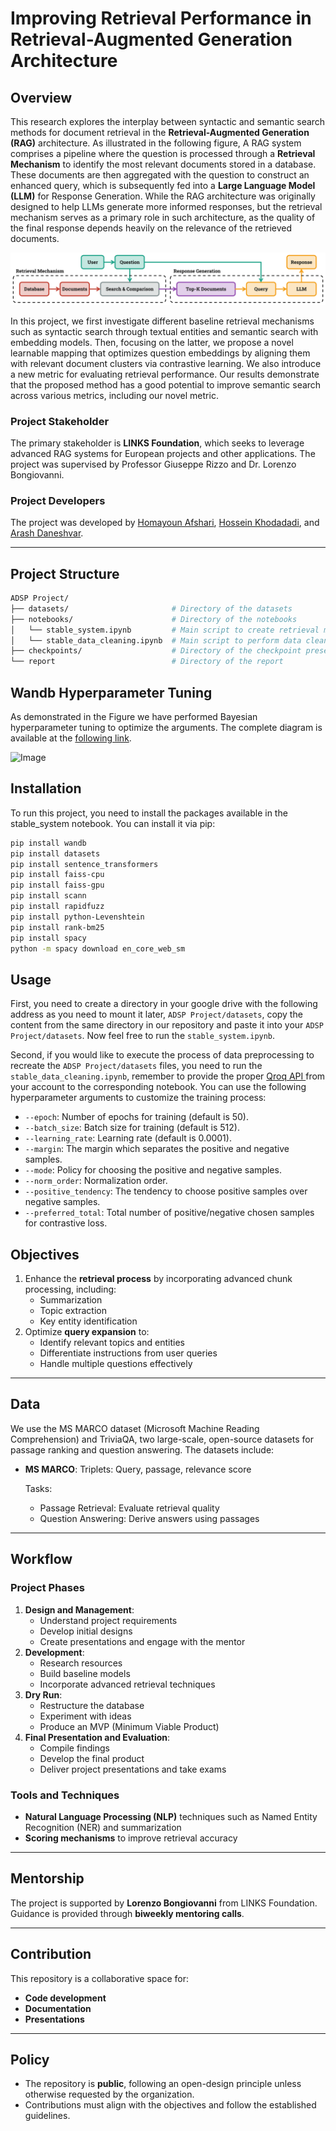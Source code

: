# Improving Retrieval Performance in Retrieval-Augmented Generation Architecture
## Overview

This research explores the interplay between syntactic and semantic search methods for document retrieval in the **Retrieval-Augmented Generation (RAG)** architecture. As illustrated in the following figure, A RAG system comprises a pipeline where the question is processed through a **Retrieval Mechanism** to identify the most relevant documents stored in a database. These documents are then aggregated with the question to construct an enhanced query, which is subsequently fed into a **Large Language Model (LLM)** for Response Generation. While the RAG architecture was originally designed to help LLMs generate more informed responses, but the retrieval mechanism serves as a primary role in such architecture, as the quality of the final response depends heavily on the relevance of the retrieved documents.

![Image](./extras/teaser.svg)

In this project, we first investigate different baseline retrieval mechanisms such as syntactic search through textual entities and semantic search with embedding models. Then, focusing on the latter, we propose a novel learnable mapping that optimizes question embeddings by aligning them with relevant document clusters via contrastive learning. We also introduce a new metric for evaluating retrieval performance. Our results demonstrate that the proposed method has a good potential to improve semantic search across various metrics, including our novel metric.

### Project Stakeholder

The primary stakeholder is **LINKS Foundation**, which seeks to leverage advanced RAG systems for European projects and other applications. The project was supervised by Professor Giuseppe Rizzo and Dr. Lorenzo Bongiovanni.

### Project Developers

The project was developed by [Homayoun Afshari](https://www.linkedin.com/in/homayoun-afshari/), [Hossein Khodadadi](https://hossenkhodadadi.github.io/), and [Arash Daneshvar](https://www.linkedin.com/in/arash-daneshvar/).

---
## Project Structure
```bash
ADSP Project/
├── datasets/						# Directory of the datasets
├── notebooks/            			# Directory of the notebooks
│   └── stable_system.ipynb			# Main script to create retrieval mechanisms
│   └── stable_data_cleaning.ipynb	# Main script to perform data cleaning
├── checkpoints/					# Directory of the checkpoint presentations
└── report							# Directory of the report
```

## Wandb Hyperparameter Tuning 

As demonstrated in the Figure we have performed Bayesian hyperparameter tuning to optimize the arguments. The complete diagram is available at the [following link](https://wandb.ai/adsp-gt3-o1/ms-marco/reports/ADSP-gt3--VmlldzoxMTA3OTExOQ?accessToken=3qt191ygaowfk12zgme3665lczudi0bbim9pxfko5qoz01gaeu4fxvunz9fomiuu).

![Image](https://github.com/user-attachments/assets/4ec51116-ce5a-4316-9e06-16361acdc049)

## Installation
To run this project, you need to install the packages available in the stable_system notebook. You can install it via pip:<br/>
```bash
pip install wandb
pip install datasets
pip install sentence_transformers
pip install faiss-cpu
pip install faiss-gpu
pip install scann
pip install rapidfuzz
pip install python-Levenshtein
pip install rank-bm25
pip install spacy
python -m spacy download en_core_web_sm
```

## Usage
First, you need to create a directory in your google drive with the following address as you need to mount it later, `ADSP Project/datasets`, copy the content from the same directory in our repository and paste it into your `ADSP Project/datasets`. Now feel free to run the `stable_system.ipynb`.

Second, if you would like to execute the process of data preprocessing to recreate the `ADSP Project/datasets` files, you need to run the `stable_data_cleaning.ipynb`, remember to provide the proper [Qroq API ](https://groq.com/) from your account to the corresponding notebook. You can use the following hyperparameter arguments to customize the training process:

- `--epoch`: Number of epochs for training (default is 50).
- `--batch_size`: Batch size for training (default is 512).
- `--learning_rate`: Learning rate (default is 0.0001).
- `--margin`: The margin which separates the positive and negative samples.
- `--mode`: Policy for choosing the positive and negative samples.
- `--norm_order`: Normalization order.
- `--positive_tendency`: The tendency to choose positive samples over negative samples.
- `--preferred_total`: Total number of positive/negative chosen samples for contrastive loss.


## Objectives

1. Enhance the **retrieval process** by incorporating advanced chunk processing, including:
   - Summarization
   - Topic extraction
   - Key entity identification
2. Optimize **query expansion** to:
   - Identify relevant topics and entities
   - Differentiate instructions from user queries
   - Handle multiple questions effectively

---

## Data
<!---
We use the **MS MARCO dataset (Microsoft Machine Reading Comprehension)**, a large-scale, open-source dataset for passage ranking and question answering. The dataset includes:
- **Triplets**: Query, passage, relevance score
- Tasks:
  - **Passage Retrieval**: Evaluate retrieval quality
  - **Question Answering**: Derive answers using passages 
--->

We use the MS MARCO dataset (Microsoft Machine Reading Comprehension) and TriviaQA, two large-scale, open-source datasets for passage ranking and question answering. The datasets include:

- **MS MARCO**:
Triplets: Query, passage, relevance score  

  Tasks:
   - Passage Retrieval: Evaluate retrieval quality
   - Question Answering: Derive answers using passages
---

## Workflow

### Project Phases
1. **Design and Management**:
   - Understand project requirements
   - Develop initial designs
   - Create presentations and engage with the mentor
2. **Development**:
   - Research resources
   - Build baseline models
   - Incorporate advanced retrieval techniques
3. **Dry Run**:
   - Restructure the database
   - Experiment with ideas
   - Produce an MVP (Minimum Viable Product)
4. **Final Presentation and Evaluation**:
   - Compile findings
   - Develop the final product
   - Deliver project presentations and take exams

### Tools and Techniques
- **Natural Language Processing (NLP)** techniques such as Named Entity Recognition (NER) and summarization
- **Scoring mechanisms** to improve retrieval accuracy

---

## Mentorship

The project is supported by **Lorenzo Bongiovanni** from LINKS Foundation. Guidance is provided through **biweekly mentoring calls**.

---

## Contribution

This repository is a collaborative space for:
- **Code development**
- **Documentation**
- **Presentations**

---

## Policy

- The repository is **public**, following an open-design principle unless otherwise requested by the organization.
- Contributions must align with the objectives and follow the established guidelines.
